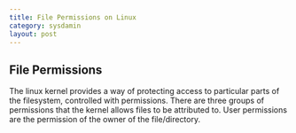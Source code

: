 ```yaml
---
title: File Permissions on Linux
category: sysdamin
layout: post
---
```


## File Permissions
The linux kernel provides a way of protecting access to particular parts of the filesystem, controlled with permissions. There are three groups of permissions that the kernel allows files to be attributed to. User permissions are the permission of the owner of the file/directory. 